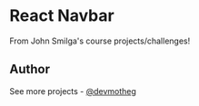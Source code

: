 # React Navbar

From John Smilga's course projects/challenges!

## Author

See more projects - [@devmotheg](https://github.com/devmotheg?tab=repositories)
